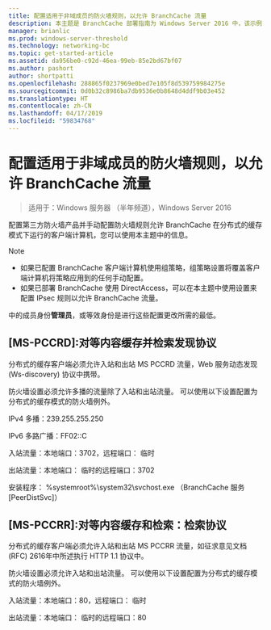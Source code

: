 ```yaml
---
title: 配置适用于非域成员的防火墙规则，以允许 BranchCache 流量
description: 本主题是 BranchCache 部署指南为 Windows Server 2016 中，该示例演示了如何部署 BranchCache 在分布式和托管缓存模式下以优化分支机构中的 WAN 带宽使用情况的一部分
manager: brianlic
ms.prod: windows-server-threshold
ms.technology: networking-bc
ms.topic: get-started-article
ms.assetid: da956be0-c92d-46ea-99eb-85e2bd67bf07
ms.author: pashort
author: shortpatti
ms.openlocfilehash: 288865f0237969e0bed7e105f8d539759984275e
ms.sourcegitcommit: 0d0b32c8986ba7db9536e0b8648d4ddf9b03e452
ms.translationtype: HT
ms.contentlocale: zh-CN
ms.lasthandoff: 04/17/2019
ms.locfileid: "59834768"
---
```

# <a name="configure-firewall-rules-for-non-domain-members-to-allow-branchcache-traffic"></a>配置适用于非域成员的防火墙规则，以允许 BranchCache 流量

>适用于：Windows 服务器 （半年频道），Windows Server 2016

配置第三方防火墙产品并手动配置防火墙规则允许 BranchCache 在分布式的缓存模式下运行的客户端计算机，您可以使用本主题中的信息。  
  
> [!NOTE]  
> -   如果已配置 BranchCache 客户端计算机使用组策略，组策略设置将覆盖客户端计算机将策略应用到的任何手动配置。  
> -   如果已部署 BranchCache 使用 DirectAccess，可以在本主题中使用设置来配置 IPsec 规则以允许 BranchCache 流量。  
  
中的成员身份**管理员**，或等效身份是进行这些配置更改所需的最低。  
  
## <a name="ms-pccrd-peer-content-caching-and-retrieval-discovery-protocol"></a>[MS-PCCRD]:对等内容缓存并检索发现协议  
分布式的缓存客户端必须允许入站和出站 MS PCCRD 流量，Web 服务动态发现 (Ws-discovery) 协议中携带。  
  
防火墙设置必须允许多播的流量除了入站和出站流量。 可以使用以下设置配置为分布式的缓存模式的防火墙例外。  
  
IPv4 多播：239.255.255.250  
  
IPv6 多路广播：FF02::C  
  
入站流量：本地端口：3702，远程端口： 临时  
  
出站流量：本地端口： 临时的远程端口：3702  
  
安装程序： %systemroot%\system32\svchost.exe （BranchCache 服务 [PeerDistSvc]）  
  
## <a name="ms-pccrr-peer-content-caching-and-retrieval-retrieval-protocol"></a>[MS-PCCRR]:对等内容缓存和检索：检索协议  
分布式的缓存客户端必须允许入站和出站 MS PCCRR 流量，如征求意见文档 (RFC) 2616年中所述执行 HTTP 1.1 协议中。  
  
防火墙设置必须允许入站和出站流量。 可以使用以下设置配置为分布式的缓存模式的防火墙例外。  
  
入站流量：本地端口：80，远程端口： 临时  
  
出站流量：本地端口： 临时的远程端口：80  
  


